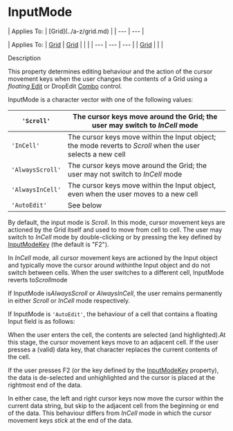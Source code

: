 




<h1 class="heading"><span class="name">InputMode</span></h1>
| Applies To: | [Grid](../a-z/grid.md) |
| --- | ---  |

| Applies To: | [Grid](../a-z/grid.md) | [Grid](../a-z/grid.md) |  |  |
| --- | --- | ---  |
| [Grid](../a-z/grid.md) |  |  |


Description


This property determines editing behaviour and the action of the cursor movement keys when the user changes the contents of a Grid using a *floating*[ Edit](../a-z/edit.md) or DropEdit [Combo](../a-z/combo.md) control.




InputMode is a character vector with one of the following values:

| `'Scroll'` | The cursor keys move around the Grid; the user may switch to *InCell* mode |
| --- | ---  |
| `'InCell'` | The cursor keys move within the Input object; the mode reverts to *Scroll* when the user selects a new cell |
| `'AlwaysScroll'` | The cursor keys move around the Grid; the user may not switch to *InCell* mode |
| `'AlwaysInCell'` | The cursor keys move within the Input object, even when the user moves to a new cell |
| `'AutoEdit'` | See below |



By default, the input mode is *Scroll*. In this mode, cursor movement keys are actioned by the Grid itself and used to move from cell to cell. The user may switch to *InCell* mode by double-clicking or by pressing the key defined by [InputModeKey](../a-z/inputmodekey.md) (the default is "F2").


In *InCell* mode, all cursor movement keys are actioned by the Input object and typically move the cursor around *within*the Input object and do not switch between cells. When the user switches to a different cell, InputMode reverts to*Scroll*mode


If InputMode is*AlwaysScroll* or *AlwaysInCell*, the user remains permanently in either *Scroll* or *InCell* mode respectively.


If InputMode is `'AutoEdit'`, the behaviour of a cell that contains a floating Input field is as follows:


When the user enters the cell, the contents are selected (and highlighted).At this stage, the cursor movement keys move to an adjacent cell. If the user presses a (valid) data key, that character replaces the current contents of the cell.


If the user presses F2 (or the key defined by the [InputModeKey](../a-z/inputmodekey.md) property), the data is de-selected and unhighlighted and the cursor is placed at the rightmost end of the data.


In either case, the left and right cursor keys now move the cursor within the current data string, but skip to the adjacent cell from the beginning or end of the data. This behaviour differs from *InCell* mode in which the cursor movement keys *stick* at the end of the data.


